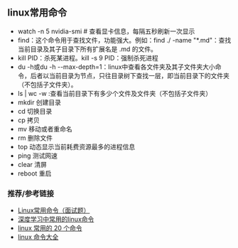 ﻿## linux常用命令
- watch -n 5 nvidia-smi  # 查看显卡信息，每隔五秒刷新一次显示
- find：这个命令用于查找文件，功能强大。例如：find ./ -name "*.md"：查找当前目录及其子目录下所有扩展名是 .md 的文件。
- kill PID：杀死某进程。kill -s 9 PID：强制杀死进程
- du -h或du -h --max-depth=1：linux中查看各文件夹及其子文件夹大小命令，后者以当前目录为节点，只往目录树下查找一层，即当前目录下的文件夹（不包括子文件夹）。
- ls | wc -w :查看当前目录下有多少个文件及文件夹（不包括子文件夹）
- mkdir 创建目录
- cd 切换目录
- cp 拷贝
- mv 移动或者重命名
- rm 删除文件
- top 动态显示当前耗费资源最多的进程信息
- ping 测试网速
- clear 清屏
- reboot 重启

### 推荐/参考链接
- [Linux常用命令（面试题）](https://blog.csdn.net/qq_40910541/article/details/80686362)
- [深度学习中常用的linux命令](https://blog.csdn.net/ft_sunshine/article/details/91993590)
- [linux 常用的 20 个命令](https://blog.csdn.net/q357010621/article/details/80248611)
- [linux 命令大全](https://www.runoob.com/linux/linux-command-manual.html)

